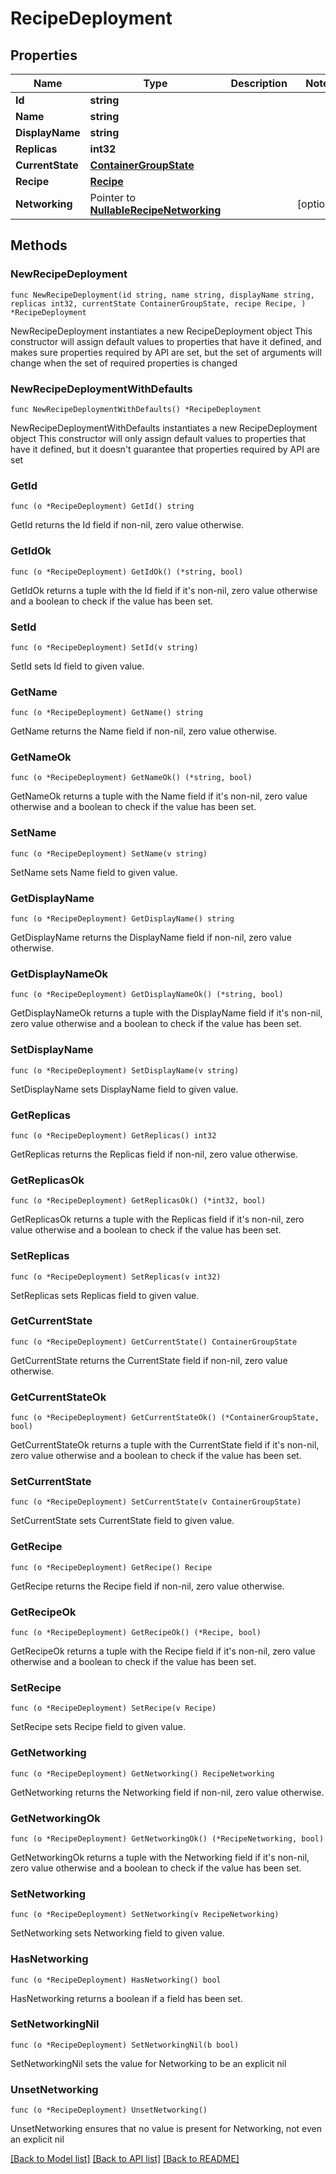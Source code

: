 # RecipeDeployment

## Properties

Name | Type | Description | Notes
------------ | ------------- | ------------- | -------------
**Id** | **string** |  | 
**Name** | **string** |  | 
**DisplayName** | **string** |  | 
**Replicas** | **int32** |  | 
**CurrentState** | [**ContainerGroupState**](ContainerGroupState.md) |  | 
**Recipe** | [**Recipe**](Recipe.md) |  | 
**Networking** | Pointer to [**NullableRecipeNetworking**](RecipeNetworking.md) |  | [optional] 

## Methods

### NewRecipeDeployment

`func NewRecipeDeployment(id string, name string, displayName string, replicas int32, currentState ContainerGroupState, recipe Recipe, ) *RecipeDeployment`

NewRecipeDeployment instantiates a new RecipeDeployment object
This constructor will assign default values to properties that have it defined,
and makes sure properties required by API are set, but the set of arguments
will change when the set of required properties is changed

### NewRecipeDeploymentWithDefaults

`func NewRecipeDeploymentWithDefaults() *RecipeDeployment`

NewRecipeDeploymentWithDefaults instantiates a new RecipeDeployment object
This constructor will only assign default values to properties that have it defined,
but it doesn't guarantee that properties required by API are set

### GetId

`func (o *RecipeDeployment) GetId() string`

GetId returns the Id field if non-nil, zero value otherwise.

### GetIdOk

`func (o *RecipeDeployment) GetIdOk() (*string, bool)`

GetIdOk returns a tuple with the Id field if it's non-nil, zero value otherwise
and a boolean to check if the value has been set.

### SetId

`func (o *RecipeDeployment) SetId(v string)`

SetId sets Id field to given value.


### GetName

`func (o *RecipeDeployment) GetName() string`

GetName returns the Name field if non-nil, zero value otherwise.

### GetNameOk

`func (o *RecipeDeployment) GetNameOk() (*string, bool)`

GetNameOk returns a tuple with the Name field if it's non-nil, zero value otherwise
and a boolean to check if the value has been set.

### SetName

`func (o *RecipeDeployment) SetName(v string)`

SetName sets Name field to given value.


### GetDisplayName

`func (o *RecipeDeployment) GetDisplayName() string`

GetDisplayName returns the DisplayName field if non-nil, zero value otherwise.

### GetDisplayNameOk

`func (o *RecipeDeployment) GetDisplayNameOk() (*string, bool)`

GetDisplayNameOk returns a tuple with the DisplayName field if it's non-nil, zero value otherwise
and a boolean to check if the value has been set.

### SetDisplayName

`func (o *RecipeDeployment) SetDisplayName(v string)`

SetDisplayName sets DisplayName field to given value.


### GetReplicas

`func (o *RecipeDeployment) GetReplicas() int32`

GetReplicas returns the Replicas field if non-nil, zero value otherwise.

### GetReplicasOk

`func (o *RecipeDeployment) GetReplicasOk() (*int32, bool)`

GetReplicasOk returns a tuple with the Replicas field if it's non-nil, zero value otherwise
and a boolean to check if the value has been set.

### SetReplicas

`func (o *RecipeDeployment) SetReplicas(v int32)`

SetReplicas sets Replicas field to given value.


### GetCurrentState

`func (o *RecipeDeployment) GetCurrentState() ContainerGroupState`

GetCurrentState returns the CurrentState field if non-nil, zero value otherwise.

### GetCurrentStateOk

`func (o *RecipeDeployment) GetCurrentStateOk() (*ContainerGroupState, bool)`

GetCurrentStateOk returns a tuple with the CurrentState field if it's non-nil, zero value otherwise
and a boolean to check if the value has been set.

### SetCurrentState

`func (o *RecipeDeployment) SetCurrentState(v ContainerGroupState)`

SetCurrentState sets CurrentState field to given value.


### GetRecipe

`func (o *RecipeDeployment) GetRecipe() Recipe`

GetRecipe returns the Recipe field if non-nil, zero value otherwise.

### GetRecipeOk

`func (o *RecipeDeployment) GetRecipeOk() (*Recipe, bool)`

GetRecipeOk returns a tuple with the Recipe field if it's non-nil, zero value otherwise
and a boolean to check if the value has been set.

### SetRecipe

`func (o *RecipeDeployment) SetRecipe(v Recipe)`

SetRecipe sets Recipe field to given value.


### GetNetworking

`func (o *RecipeDeployment) GetNetworking() RecipeNetworking`

GetNetworking returns the Networking field if non-nil, zero value otherwise.

### GetNetworkingOk

`func (o *RecipeDeployment) GetNetworkingOk() (*RecipeNetworking, bool)`

GetNetworkingOk returns a tuple with the Networking field if it's non-nil, zero value otherwise
and a boolean to check if the value has been set.

### SetNetworking

`func (o *RecipeDeployment) SetNetworking(v RecipeNetworking)`

SetNetworking sets Networking field to given value.

### HasNetworking

`func (o *RecipeDeployment) HasNetworking() bool`

HasNetworking returns a boolean if a field has been set.

### SetNetworkingNil

`func (o *RecipeDeployment) SetNetworkingNil(b bool)`

 SetNetworkingNil sets the value for Networking to be an explicit nil

### UnsetNetworking
`func (o *RecipeDeployment) UnsetNetworking()`

UnsetNetworking ensures that no value is present for Networking, not even an explicit nil

[[Back to Model list]](../README.md#documentation-for-models) [[Back to API list]](../README.md#documentation-for-api-endpoints) [[Back to README]](../README.md)


